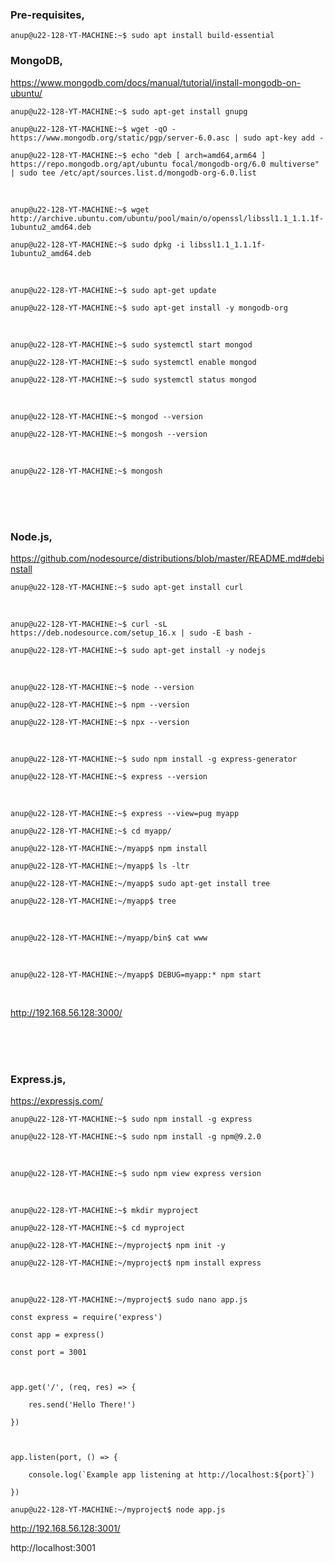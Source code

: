 ### Pre-requisites,
 
`anup@u22-128-YT-MACHINE:~$ sudo apt install build-essential`

### MongoDB,

https://www.mongodb.com/docs/manual/tutorial/install-mongodb-on-ubuntu/

`anup@u22-128-YT-MACHINE:~$ sudo apt-get install gnupg`

`anup@u22-128-YT-MACHINE:~$ wget -qO - https://www.mongodb.org/static/pgp/server-6.0.asc | sudo apt-key add -`

`anup@u22-128-YT-MACHINE:~$ echo "deb [ arch=amd64,arm64 ] https://repo.mongodb.org/apt/ubuntu focal/mongodb-org/6.0 multiverse" | sudo tee /etc/apt/sources.list.d/mongodb-org-6.0.list`

<br>

`anup@u22-128-YT-MACHINE:~$ wget http://archive.ubuntu.com/ubuntu/pool/main/o/openssl/libssl1.1_1.1.1f-1ubuntu2_amd64.deb`

`anup@u22-128-YT-MACHINE:~$ sudo dpkg -i libssl1.1_1.1.1f-1ubuntu2_amd64.deb`

<br>

`anup@u22-128-YT-MACHINE:~$ sudo apt-get update`

`anup@u22-128-YT-MACHINE:~$ sudo apt-get install -y mongodb-org`

<br>

`anup@u22-128-YT-MACHINE:~$ sudo systemctl start mongod`

`anup@u22-128-YT-MACHINE:~$ sudo systemctl enable mongod`

`anup@u22-128-YT-MACHINE:~$ sudo systemctl status mongod`

<br>

`anup@u22-128-YT-MACHINE:~$ mongod --version`

`anup@u22-128-YT-MACHINE:~$ mongosh --version`

<br>

`anup@u22-128-YT-MACHINE:~$ mongosh`

<br>
<br>
<br>

### Node.js,

https://github.com/nodesource/distributions/blob/master/README.md#debinstall

`anup@u22-128-YT-MACHINE:~$ sudo apt-get install curl`

<br>

`anup@u22-128-YT-MACHINE:~$ curl -sL https://deb.nodesource.com/setup_16.x | sudo -E bash -`

`anup@u22-128-YT-MACHINE:~$ sudo apt-get install -y nodejs`

<br>

`anup@u22-128-YT-MACHINE:~$ node --version`

`anup@u22-128-YT-MACHINE:~$ npm --version`

`anup@u22-128-YT-MACHINE:~$ npx --version`

<br>

`anup@u22-128-YT-MACHINE:~$ sudo npm install -g express-generator`

`anup@u22-128-YT-MACHINE:~$ express --version`

<br>

`anup@u22-128-YT-MACHINE:~$ express --view=pug myapp`

`anup@u22-128-YT-MACHINE:~$ cd myapp/`

`anup@u22-128-YT-MACHINE:~/myapp$ npm install`

`anup@u22-128-YT-MACHINE:~/myapp$ ls -ltr`

`anup@u22-128-YT-MACHINE:~/myapp$ sudo apt-get install tree`

`anup@u22-128-YT-MACHINE:~/myapp$ tree`

<br>

`anup@u22-128-YT-MACHINE:~/myapp/bin$ cat www `

<br>

`anup@u22-128-YT-MACHINE:~/myapp$ DEBUG=myapp:* npm start`

<br>

http://192.168.56.128:3000/

<br>
<br>
<br>

### Express.js,

https://expressjs.com/

`anup@u22-128-YT-MACHINE:~$ sudo npm install -g express`

`anup@u22-128-YT-MACHINE:~$ sudo npm install -g npm@9.2.0`

<br>

`anup@u22-128-YT-MACHINE:~$ sudo npm view express version`

<br>

`anup@u22-128-YT-MACHINE:~$ mkdir myproject`

`anup@u22-128-YT-MACHINE:~$ cd myproject`

`anup@u22-128-YT-MACHINE:~/myproject$ npm init -y`

`anup@u22-128-YT-MACHINE:~/myproject$ npm install express`

<br>

`anup@u22-128-YT-MACHINE:~/myproject$ sudo nano app.js`


    const express = require('express')
    
    const app = express()
    
    const port = 3001
    
    
    
    app.get('/', (req, res) => {
    
        res.send('Hello There!')
    
    })
    
    
    
    app.listen(port, () => {
    
        console.log(`Example app listening at http://localhost:${port}`)
    
    })


`anup@u22-128-YT-MACHINE:~/myproject$ node app.js`

http://192.168.56.128:3001/

http://localhost:3001
